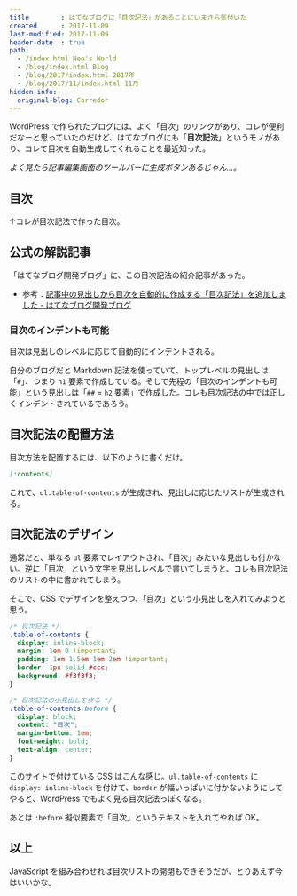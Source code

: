 ```yaml
---
title        : はてなブログに「目次記法」があることにいまさら気付いた
created      : 2017-11-09
last-modified: 2017-11-09
header-date  : true
path:
  - /index.html Neo's World
  - /blog/index.html Blog
  - /blog/2017/index.html 2017年
  - /blog/2017/11/index.html 11月
hidden-info:
  original-blog: Corredor
---
```


WordPress で作られたブログには、よく「目次」のリンクがあり、コレが便利だなーと思っていたのだけど、はてなブログにも「**目次記法**」というモノがあり、コレで目次を自動生成してくれることを最近知った。

*よく見たら記事編集画面のツールバーに生成ボタンあるじゃん…。*

## 目次

↑コレが目次記法で作った目次。

## 公式の解説記事

「はてなブログ開発ブログ」に、この目次記法の紹介記事があった。

- 参考：[記事中の見出しから目次を自動的に作成する「目次記法」を追加しました - はてなブログ開発ブログ](http://staff.hatenablog.com/entry/2015/09/09/152158)

### 目次のインデントも可能

目次は見出しのレベルに応じて自動的にインデントされる。

自分のブログだと Markdown 記法を使っていて、トップレベルの見出しは「`#`」、つまり `h1` 要素で作成している。そして先程の「目次のインデントも可能」という見出しは「`##` = `h2` 要素」で作成した。コレも目次記法の中では正しくインデントされているであろう。

## 目次記法の配置方法

目次方法を配置するには、以下のように書くだけ。

```markdown
[:contents]
```

これで、`ul.table-of-contents` が生成され、見出しに応じたリストが生成される。

## 目次記法のデザイン

通常だと、単なる `ul` 要素でレイアウトされ、「目次」みたいな見出しも付かない。逆に「目次」という文字を見出しレベルで書いてしまうと、コレも目次記法のリストの中に書かれてしまう。

そこで、CSS でデザインを整えつつ、「目次」という小見出しを入れてみようと思う。

```css
/* 目次記法 */
.table-of-contents {
  display: inline-block;
  margin: 1em 0 !important;
  padding: 1em 1.5em 1em 2em !important;
  border: 1px solid #ccc;
  background: #f3f3f3;
}

/* 目次記法の小見出しを作る */
.table-of-contents:before {
  display: block;
  content: "目次";
  margin-bottom: 1em;
  font-weight: bold;
  text-align: center;
}
```

このサイトで付けている CSS はこんな感じ。`ul.table-of-contents` に `display: inline-block` を付けて、`border` が幅いっぱいに付かないようにしてやると、WordPress でもよく見る目次記法っぽくなる。

あとは `:before` 擬似要素で「目次」というテキストを入れてやれば OK。

## 以上

JavaScript を組み合わせれば目次リストの開閉もできそうだが、とりあえず今はいいかな。
